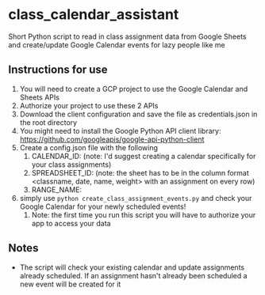 # class_calendar_assistant
Short Python script to read in class assignment data from Google Sheets and create/update Google Calendar events for lazy people like me

## Instructions for use
1. You will need to create a GCP project to use the Google Calendar and Sheets APIs
1. Authorize your project to use these 2 APIs
1. Download the client configuration and save the file as credentials.json in the root directory
1. You might need to install the Google Python API client library: https://github.com/googleapis/google-api-python-client
1. Create a config.json file with the following
    1. CALENDAR_ID: <id of whatever calendar you want to use> (note: I'd suggest creating a calendar specifically for your class assignments)
    1. SPREADSHEET_ID: <id of the Google Sheet you want to use> (note: the sheet has to be in the column format <classname, date, name, weight> with an assignment on every row)
    1. RANGE_NAME: <name of the page and cell range for your assignment data>
1. simply use `python create_class_assignment_events.py` and check your Google Calendar for your newly scheduled events!
    1. Note: the first time you run this script you will have to authorize your app to access your data

## Notes
- The script will check your existing calendar and update assignments already scheduled. If an assignment hasn't already been scheduled a new event will be created for it

